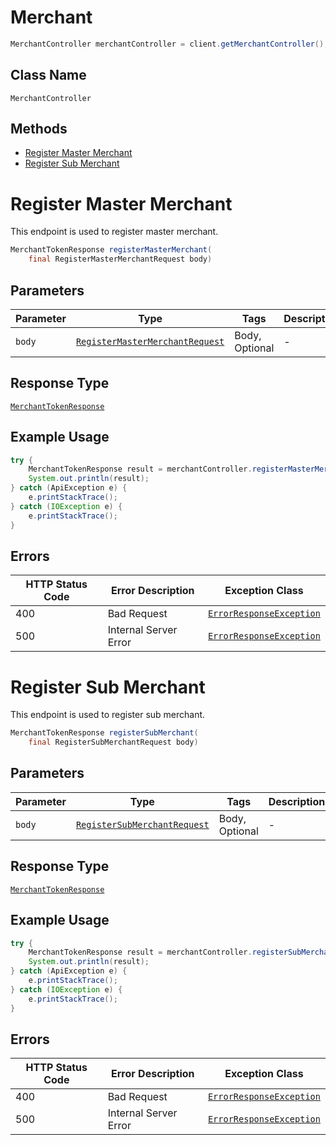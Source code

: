# Merchant

```java
MerchantController merchantController = client.getMerchantController();
```

## Class Name

`MerchantController`

## Methods

* [Register Master Merchant](../../doc/controllers/merchant.md#register-master-merchant)
* [Register Sub Merchant](../../doc/controllers/merchant.md#register-sub-merchant)


# Register Master Merchant

This endpoint is used to register master merchant.

```java
MerchantTokenResponse registerMasterMerchant(
    final RegisterMasterMerchantRequest body)
```

## Parameters

| Parameter | Type | Tags | Description |
|  --- | --- | --- | --- |
| `body` | [`RegisterMasterMerchantRequest`](../../doc/models/register-master-merchant-request.md) | Body, Optional | - |

## Response Type

[`MerchantTokenResponse`](../../doc/models/merchant-token-response.md)

## Example Usage

```java
try {
    MerchantTokenResponse result = merchantController.registerMasterMerchant(null);
    System.out.println(result);
} catch (ApiException e) {
    e.printStackTrace();
} catch (IOException e) {
    e.printStackTrace();
}
```

## Errors

| HTTP Status Code | Error Description | Exception Class |
|  --- | --- | --- |
| 400 | Bad Request | [`ErrorResponseException`](../../doc/models/error-response-exception.md) |
| 500 | Internal Server Error | [`ErrorResponseException`](../../doc/models/error-response-exception.md) |


# Register Sub Merchant

This endpoint is used to register sub merchant.

```java
MerchantTokenResponse registerSubMerchant(
    final RegisterSubMerchantRequest body)
```

## Parameters

| Parameter | Type | Tags | Description |
|  --- | --- | --- | --- |
| `body` | [`RegisterSubMerchantRequest`](../../doc/models/register-sub-merchant-request.md) | Body, Optional | - |

## Response Type

[`MerchantTokenResponse`](../../doc/models/merchant-token-response.md)

## Example Usage

```java
try {
    MerchantTokenResponse result = merchantController.registerSubMerchant(null);
    System.out.println(result);
} catch (ApiException e) {
    e.printStackTrace();
} catch (IOException e) {
    e.printStackTrace();
}
```

## Errors

| HTTP Status Code | Error Description | Exception Class |
|  --- | --- | --- |
| 400 | Bad Request | [`ErrorResponseException`](../../doc/models/error-response-exception.md) |
| 500 | Internal Server Error | [`ErrorResponseException`](../../doc/models/error-response-exception.md) |

